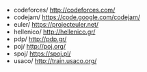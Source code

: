 - codeforces/ <http://codeforces.com/>
- codejam/ <https://code.google.com/codejam/>
- euler/ <https://projecteuler.net/>
- hellenico/ <http://hellenico.gr/>
- pdp/ <http://pdp.gr/>
- poj/ <http://poj.org/>
- spoj/ <https://spoj.pl/>
- usaco/ <http://train.usaco.org/>
